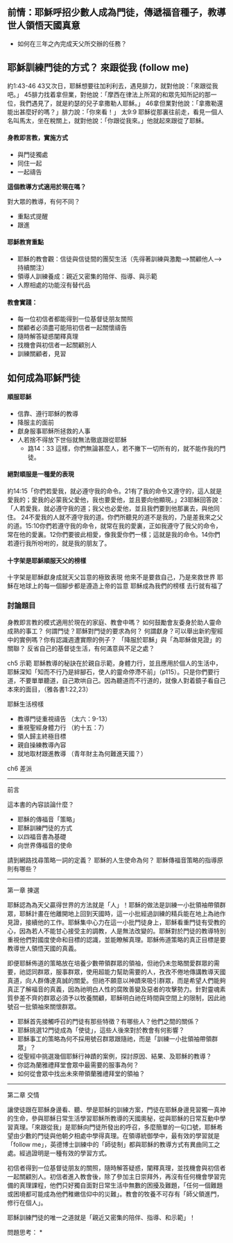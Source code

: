 ## 前情：耶穌呼招少數人成為門徒，傳遞福音種子，教導世人領悟天國真意
* 如何在三年之內完成天父所交辦的任務？

## 耶穌訓練門徒的方式？ 來跟從我 (follow me)

約1:43-46
43又次日，耶穌想要往加利利去，遇見腓力，就對他說：「來跟從我吧。」
45腓力找着拿但業，對他說：「摩西在律法上所寫的和眾先知所記的那一位，我們遇見了，就是約瑟的兒子拿撒勒人耶穌。」 46拿但業對他說：「拿撒勒還能出甚麼好的嗎？」腓力說：「你來看！」
太9:9 耶穌從那裏往前走，看見一個人名叫馬太，坐在稅關上，就對他說：「你跟從我來。」他就起來跟從了耶穌。

#### 身教即言教，實施方式
* 與門徒獨處
* 同住一起
* 一起禱告

**這個教導方式適用於現在嗎？**

對大眾的教導，有何不同？
* 重點式提醒
* 跟進

#### 耶穌教育重點
* 耶穌的教會觀：信徒與信徒間的團契生活（先得著訓練與激勵-->關顧他人-->持續關注）
* 領導人訓練養成：親近又密集的陪伴、指導、與示範
* 人際相處的功能沒有替代品

#### 教會實踐：
* 每一位初信者都能得到一位基督徒朋友關照
* 關顧者必須盡可能陪初信者一起關懷禱告
* 隨時解答疑惑闡釋真理
* 找機會與初信者一起關顧別人
* 訓練關顧者，見習

## 如何成為耶穌門徒

#### 順服耶穌
* 信靠、遵行耶穌的教導
* 降服主的面前
* 獻身服事耶穌所拯救的人事
* 人若捨不得放下世俗就無法徹底跟從耶穌
	* 路14：33 這樣，你們無論甚麼人，若不撇下一切所有的，就不能作我的門徒。

#### 絕對順服是一種愛的表現
約14:15「你們若愛我，就必遵守我的命令。21有了我的命令又遵守的，這人就是愛我的；愛我的必蒙我父愛他，我也要愛他，並且要向他顯現。」23耶穌回答說：「人若愛我，就必遵守我的道；我父也必愛他，並且我們要到他那裏去，與他同住。 24不愛我的人就不遵守我的道。你們所聽見的道不是我的，乃是差我來之父的道。15:10你們若遵守我的命令，就常在我的愛裏，正如我遵守了我父的命令，常在他的愛裏。12你們要彼此相愛，像我愛你們一樣；這就是我的命令。14你們若遵行我所吩咐的，就是我的朋友了。

#### 十字架是耶穌順服天父的榜樣
十字架是耶穌獻身成就天父旨意的極致表現
他來不是要救自己，乃是來救世界
耶穌在地球上的每一個腳步都是遵造上帝的旨意
耶穌成為我們的榜樣
去行就有福了

### 討論題目

身教即言教的模式適用於現在的家庭、教會中嗎？
如何鼓勵會友委身於助人靈命成熟的事工？
何謂門徒？耶穌對門徒的要求為何？
何謂獻身？可以舉出新約聖經中的實例嗎？你有認識週遭實際的例子？
「降服於耶穌」與「為耶穌做見證」的關聯？
反省自己的基督徒生活，有何滿意與不足之處？

ch5 示範
耶穌教導的秘訣在於親自示範，身體力行，並且應用於個人的生活中，耶穌深知「知而不行乃是絆腳石，使人的靈命停滯不前」（p115）。只是你們要行道，不要單單聽道，自己欺哄自己。因為聽道而不行道的，就像人對着鏡子看自己本來的面目，（雅各書1:22,23）

耶穌生活榜樣
* 教導門徒重視禱告 （太六：9-13）
* 重視聖經身體力行 （約十五：7）
* 領人歸主終極目標
* 親自操練教導內容
* 就地取材跟進教導 （青年財主為何難進天國？）

ch6 差派

-----
前言

這本書的內容談論什麼？
* 耶穌的傳福音「策略」
* 耶穌訓練門徒的方式
* 以四福音書為基礎
* 向世界傳福音的使命

請到網路找尋策略一詞的定義？
耶穌的人生使命為何？
耶穌傳福音策略的指導原則有哪些？

--------
第一章 揀選

耶穌認為為天父贏得世界的方法就是「人」！耶穌的做法是訓練一小批領袖帶領群眾，耶穌計畫在他離開地上回到天國時，這一小批經過訓練的精兵能在地上為祂作見證，接續他的工作。耶穌集中心力在這一小批門徒身上，耶穌看重門徒有受教的心，因為若人不能甘心接受主的調教，人是無法改變的。耶穌對於門徒的教導特別重視他們對國度使命和目標的認識，並能瞭解真理。耶穌佈道策略的真正目標是要教導世人領悟天國的真義。

即便耶穌佈道的策略放在培養少數帶領群眾的領袖，但祂仍未忽略關愛群眾的需要，祂認同群眾，服事群眾，使用超能力幫助需要的人，孜孜不倦地傳講教導天國真道，向人群傳達真誠的關愛。但祂不願意以神蹟來吸引群眾，而是希望人們能夠真正了解福音的真義，因為祂明白人性的腐敗善變及惡者的攻擊勢力。針對靈魂素質參差不齊的群眾必須予以牧養關顧，耶穌明白祂在時間與空間上的限制，因此祂號召一批領袖來關懷群眾。

* 耶穌首先接觸呼召的門徒有那些特徵？有哪些人？他們之間的關係？
* 耶穌挑選12門徒成為「使徒」，這些人後來對於教會有何影響？
* 耶穌事工的策略為何不採用號召群眾跟隨祂，而是「訓練一小批領袖帶領群眾」？
* 從聖經中挑選幾個耶穌行神蹟的案例，探討原因、結果、及耶穌的教導？
* 你認為蘭雅禮拜堂會眾中最需要的服事為何？
* 如何從會眾中找出未來帶領蘭雅禮拜堂的領袖？

---
第二章 交情

讓使徒跟在耶穌身邊看、聽、學是耶穌的訓練方案，門徒在耶穌身邊見習獨一真神的生命，參與耶穌日常生活學習耶穌所教導的天國奧秘，從與耶穌的日常互動中學習真理。「來跟從我」是耶穌向門徒所發出的呼召，多麼簡單的一句口號，耶穌希望由少數的門徒與他朝夕相處中學得真理。在領導統御學中，最有效的學習就是「follow me」，英德博士訓練中的「師徒制」都與耶穌的教導方式有異曲同工之處。經過證明是一種有效的學習方式。

初信者得到一位基督徒朋友的關照，隨時解答疑惑，闡釋真理，並找機會與初信者一起關顧別人。初信者進入教會後，除了參加主日崇拜外，再沒有任何機會學習完備的真理課程，他們只好獨自面對日常生活中無數的困擾及難題，「任何一個難題或困境都可能成為他們稚嫩信仰中的災難」。教會的牧養不可存有「師父領進門，修行在個人」。

耶穌訓練門徒的唯一之道就是「親近又密集的陪伴、指導、和示範」！

問題思考：
* 








